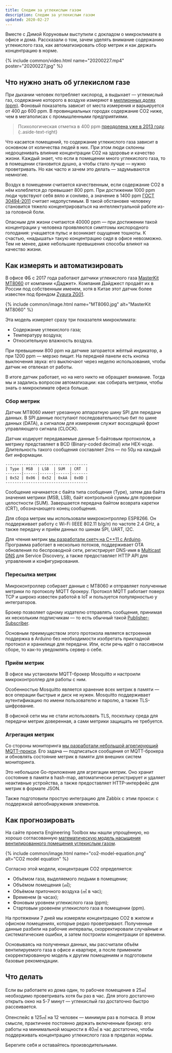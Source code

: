 ```yaml
---
title: Следим за углекислым газом
description: Следим за углекислым газом
updated: 2020-02-27
---
```


Вместе с Димой Коруновым выступили с докладом о микроклимате в офисе и дома.
Рассказали о том, зачем уделять внимание содержанию углекислого газа,
как автоматизировать сбор метрик и как держать концентрацию в норме.

{% include common/video.html name="20200227.mp4" poster="20200227.jpg" %}

## Что нужно знать об углекислом газе

При дыхании человек потребляет кислород, а выдыхает — углекислый газ, содержание которого в воздухе измеряют в [миллионных долях (ppm)](https://ru.wikipedia.org/wiki/Миллионная_доля). Фоновый показатель зависит от места измерения и варьируется от 400 до 600 ppm. В провинциальных городах содержание CO2 ниже, чем в мегаполисах с промышленными предприятиями.

> Психологическая отметка в 400 ppm [преодолена уже в 2013 году](https://www.nationalgeographic.org/article/climate-milestone-earths-co2-level-passes-400-ppm/). 
{:.aside-text-right}

Что касается помещений, то содержание углекислого газа зависит в основном от количества людей в них. При этом люди склонны недооценивать влияние концентрации CO2 на здоровье и качество жизни. Каждый знает, что если в помещении много углекислого газа, то в помещении становится душно, а чтобы стало лучше — нужно проветривать. Но как часто и зачем это делать — задумываются немногие.

Воздух в помещении считается качественным, если содержание CO2 в нём колеблется до превышает 800 ppm. При достижении 1000 ppm люди чувствуют себя вяло и сонливо, а значение в 1400 ppm [ГОСТ 30494-2011](http://docs.cntd.ru/document/gost-30494-2011) считает недопустимым. В такой обстановке человеку становится тяжело концентрироваться на интеллектуальной работе из-за головной боли.

Опасным для жизни считаются 40000 ppm — при достижении такой концентрации у человека проявляются симптомы кислородного голодания: учащается пульс и возникает ощущение тошноты. К счастью, «надышать» такую концентрацию сидя в офисе невозможно. Тем не менее, даже небольшие превышения способы влияют на качество жизни.

## Как измерять и автоматизировать

В офисе ФБ с 2017 года работают датчики углекислого газа [MasterKit MT8060](https://masterkit.ru/shop/1921398) от компании «Даджет». Компания Дайджест продаёт их в России под собственным именем, хотя в Китае этот датчик более известен под брендом [Zyaura ZG01](http://www.zyaura.su/module/zg01.html).

{% include common/image.html name="MT8060.jpg" alt="MasterKit MT8060" %}

Эта модель измеряет сразу три показателя микроклимата:

* Содержание углекислого газа;
* Температуру воздуха;
* Относительную влажность воздуха.

При превышении 800 ppm на датчике загорается жёлтый индикатор, а при 1200 ppm — мерзко пищит. На передней панели есть кнопка выключения звука: его выключают через неделю использования, чтобы датчик не отвлекал от работы. 

В итоге датчик работает, но на него никто не обращает внимание. Тогда мы и задались вопросом автоматизации: как собирать метрики, чтобы знать о микроклимате офиса больше.

### Сбор метрик

Датчик MT8060 имеет урезанную аппаратную шину SPI для передачи данных. В SPI данные поступают
последовательностью бит по шине данных (DATA), а сигналом для измерения служит восходящий
фронт управляющего сигнала (CLOCK).

Датчик кодирует передаваемые данные 5-байтовым протоколом, а метрику представляет в
BCD (Binary-coded decimal) или HEX-коде. Длительность такого сообщения составляет 2ms — по 50µ
на каждый бит информации.

```
------------------------------------
| Type | MSB  | LSB  | SUM  | CRT  |
-------|------|------|------|-------
| 0x52 | 0x06 | 0x52 | 0xAA | 0x0D |
------------------------------------
``` 

Сообщение начинается с байта типа сообщения (Type), затем два байта значения метрики (MSB, LSB), байт контрольной
суммы для проверки целостности (SUM). Завершается передача байтом возврата каретки (CRT),
обозначающего конец сообщения.

Для сбора метрик мы использовали микроконтроллер ESP8266. Он поддерживает работу с Wi-Fi (IEEE 802.11 b/g/n)
по частоте 2.4 GHz, а также передачу и приём данных по шинам SPI, UART, I2C.

Для чтения метрик [мы разработали скетч на C++11 c Arduino](https://github.com/dessel/carbon). Программа работает в несколько
потоков, поддерживает OTA обновления по беспроводной сети, регистрирует DNS-имя в [Multicast DNS](https://en.wikipedia.org/wiki/Multicast_DNS) для
Service Discovery, а также предоставляет HTTP API для управления и конфигурирования.

### Пересылка метрик

Микроконтроллер собирает данные с MT8060 и отправляет полученные метрики по протоколу MQTT брокеру.
Протокол MQTT работает поверх TCP и широко известен работой в IoT и пользуется популярностью у интеграторов.

Брокер позволяет одному издателю отправлять сообщения, принимая их нескольким подписчикам — 
то есть обычный такой [Publisher-Subscriber](https://en.wikipedia.org/wiki/Publish–subscribe_pattern).

Основным преимуществом этого протокола является встроенная поддержка в Arduino без необходимости изобретать
прикладной протокол и хранилище для передачи. Или, если речь идёт о пассивном сборе,
то как-то уведомлять сервер о себе.

### Приём метрик

В офисе мы установили MQTT-брокер Mosquitto и настроили микроконтроллер для работы с ним.

Особенностью Mosquitto является хранение всех метрик в памяти — все операции быстрые и
диск не нужен. Mosquitto поддерживает аутентификацию по имени пользователю и
паролю, а также TLS-шифрование.

В офисной сети мы не стали использовать TLS, поскольку среда для передачи метрик
доверенная, а сами метрики защищать не требуется.

### Агрегация метрик

Со стороны мониторинга [мы разработали небольшой агрегирующий MQTT-прокси](https://github.com/gongled/dioxy).
Его задача — подписаться сообщения от MQTT-брокера и обновлять состояние метрик в памяти для
внешних систем мониторинга.

Это небольшое Go-приложение для агрегации метрик. Оно хранит состояние в памяти в hash-map,
автоматически регистрирует и удаляет неактивные устройства, а также предоставляет
HTTP-интерфейс для метрик в формате JSON.

Также подготовили простую интеграцию для Zabbix с этим прокси:
с поддержкой автообнаружения элементов.

## Как прогнозировать

На сайте проекта Engineering Toolbox мы нашли упрощённую, но хорошо
согласованную [математическую модель насыщения вентилированного помещения углекислым газом](https://www.engineeringtoolbox.com/pollution-concentration-rooms-d_692.html).

{% include common/image.html name="co2-model-equation.png" alt="CO2 model equation" %}

Согласно этой модели, концентрация CO2 определяется:

* Объёмом газа, выделяемого людьми в помещении;
* Объёмом помещения (&#13221;);
* Объёмом приточного воздуха (&#13221; в час);
* Временем (в часах);
* Фоновым уровнем углекислого газа (ppm);
* Стартовым уровенем углекислого газа в помещении (ppm).

На протяжении 7 дней мы измеряли концентрацию CO2 в жилом и офисном помещениях,
которые редко проветривают. Полученные данные разбили на рабочие интервалы,
скорректировали случайные и систематические ошибки, а затем построили
концентрации от времени.

Основываясь на полученных данных, мы рассчитали объём вентилируемого газа в офисе и квартире,
а после применили скорректированную модель к другим помещениям и подготовили
базовые рекомендации.

## Что делать

Если вы работаете из дома один, то рабочее помещение в 25&#13221; необходимо
проветривать хотя бы раз в час. Для этого достаточно открыть окно на 5-7
минут — углекислый газ достаточно быстро рассеивается.

Опенспейс в 125&#13221; на 12 человек — минимум раз в полчаса. В этом смысле,
практичнее постоянно держать включенным бризер: его работы на минимальной мощности
в 40&#13221; в час достаточно, чтобы поддерживать концентрацию углекислого
газа в пределах нормы.

Берегите себя и оставайтесь производительными. 
